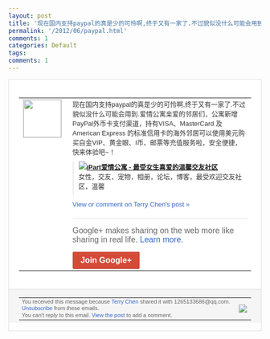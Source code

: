 ```yaml
---
layout: post
title: '现在国内支持paypal的真是少的可怜啊,终于又有一家了.不过貌似没什么可能会用到...'
permalink: '/2012/06/paypal.html'
comments: 1
categories: Default
tags: 
comments: 1
---
```

<div style="border:solid 1px #dfdfdf;color:#686868;font:13px Arial"><div style="background-color:#fff;padding:20px;"><table cellpadding="0" cellspacing="0"><tr><td style="padding-right:15px;vertical-align:top"><a href="https://plus.google.com/_/notifications/ngemlink?&amp;emid=CNDa_PCIyLACFQTA3Aod7EcAAA&amp;path=%2F108643996575278738906&amp;dt=1339482424951"><img height="75" src="https://lh3.googleusercontent.com/-KKRGTyJ5Bl0/AAAAAAAAAAI/AAAAAAAAEEY/jllxqER5dCk/s75-c-k-a/photo.jpg" style="border:solid 1px #cccccc;" width="75"/></a></td><td style="width:578px;color:#333;font:13px Arial;vertical-align:top;"><div style="padding-bottom:10px">现在国内支持paypal的真是少的可怜啊<wbr/>,终于又有一家了.不过貌似没什么可能会用<wbr/>到.爱情公寓亲爱的邻居们，公寓新增Pay<wbr/>Pal外币卡支付渠道，持有VISA、Ma<wbr/>sterCard 及 American Express 的标准信用卡的海外邻居可以使用美元购买白<wbr/>金VIP、黄金眼、I币、邮票等充值服务啦<wbr/>，安全便捷，快来体验吧~！</div><div style="margin-bottom:10px;padding-left:10px; border-left:2px solid #EAEAEA"><span style="margin-right:5px"><a href="http://www.ipart.cn/vip/value_index.php" style="zSoyz"><img border="0" src="https://images3-focus-opensocial.googleusercontent.com/gadgets/proxy?url=https://s2.googleusercontent.com/s2/favicons?domain%3Dwww.ipart.cn&amp;container=focus&amp;gadget=a&amp;rewriteMime=image/*&amp;refresh=31536000&amp;resize_h=16"/><span style="font-weight:bold">iPart爱情公寓 - 最受女生喜爱的温馨交友社区</span></a><div style="padding-bottom:10px">女性，交友，宠物，相册，论坛，博客，最受<wbr/>欢迎交友社区，温馨</div></span></div><a href="https://plus.google.com/_/notifications/ngemlink?&amp;emid=CNDa_PCIyLACFQTA3Aod7EcAAA&amp;path=%2F108643996575278738906%2Fposts%2FJjpDEUZ9bRT%3Fgpinv%3DAMIXal_mHUeHkl3AvxA5CXslUepCb9WzoFzcxbTypIt7HBYKW8UNlWjlccI4FLw_RKMmuAWfagycC4oO5YKL5G8lXD65_fubsFRjI3Vk3sXmpUJNEipiu88&amp;dt=1339482424951" style="color:#3366CC;text-decoration:none;">View or comment on Terry Chen's post »</a><div style="margin-top:20px;border-top:solid 1px #dfdfdf"><div style="padding:15px 0;color:#686868;font:16px Arial;">Google+ makes sharing on the web more like sharing in real life. <a href="http://www.google.com/+/learnmore/" style="color:#3366CC;text-decoration:none;">Learn more</a>.</div><a href="https://plus.google.com/_/notifications/ngemlink?&amp;emid=CNDa_PCIyLACFQTA3Aod7EcAAA&amp;path=%2F%3Fgpinv%3DAMIXal_mHUeHkl3AvxA5CXslUepCb9WzoFzcxbTypIt7HBYKW8UNlWjlccI4FLw_RKMmuAWfagycC4oO5YKL5G8lXD65_fubsFRjI3Vk3sXmpUJNEipiu88&amp;dt=1339482424951" style="display:inline-block;padding:7px 15px;background-color:#d44b38; color:#fff;font-size:16px; font-weight:bold;border-radius:2px;border:solid 1px #c43b28; white-space:nowrap;text-decoration:none">Join Google+</a></div></td></tr></table></div><div style="border-top:solid 1px #dfdfdf;padding:0 20px; background-color:#f5f5f5"><table cellpadding="0" cellspacing="0" style="height:50px"><tbody><tr><td style="vertical-align:middle;width:100%; color:#636363;font:11px Arial; line-height:120%">You received this message because <a href="https://plus.google.com/_/notifications/ngemlink?&amp;emid=CNDa_PCIyLACFQTA3Aod7EcAAA&amp;path=%2F108643996575278738906%3Fgpinv%3DAMIXal_mHUeHkl3AvxA5CXslUepCb9WzoFzcxbTypIt7HBYKW8UNlWjlccI4FLw_RKMmuAWfagycC4oO5YKL5G8lXD65_fubsFRjI3Vk3sXmpUJNEipiu88&amp;dt=1339482424951" style="color:#3366CC;text-decoration:none;">Terry Chen</a> shared it with 1265133686@qq.com. <a href="https://plus.google.com/_/notifications/ngemlink?&amp;emid=CNDa_PCIyLACFQTA3Aod7EcAAA&amp;path=%2F_%2Fnonplus%2Femailsettings%3Fgpinv%3DAMIXal_mHUeHkl3AvxA5CXslUepCb9WzoFzcxbTypIt7HBYKW8UNlWjlccI4FLw_RKMmuAWfagycC4oO5YKL5G8lXD65_fubsFRjI3Vk3sXmpUJNEipiu88%26est%3DADH5u8WjMTpCJE4Jvg9zaXkz-8sgN7oaXjPEn-V4UXU2ttShxnY1054ExDP3cGkkHxqpwMqX1NbXKgaI3C54UBTf7GAgueO9hpDmdKjzKUmzFnga-e0tXyph8P7vgb4iN6hgmZeFgH7y&amp;dt=1339482424951" style="color:#3366CC;text-decoration:none;">Unsubscribe</a> from these emails.<br/>You can't reply to this email. <a href="https://plus.google.com/_/notifications/ngemlink?&amp;emid=CNDa_PCIyLACFQTA3Aod7EcAAA&amp;path=%2F108643996575278738906%2Fposts%2FJjpDEUZ9bRT%3Fgpinv%3DAMIXal_mHUeHkl3AvxA5CXslUepCb9WzoFzcxbTypIt7HBYKW8UNlWjlccI4FLw_RKMmuAWfagycC4oO5YKL5G8lXD65_fubsFRjI3Vk3sXmpUJNEipiu88&amp;dt=1339482424951" style="color:#3366CC;text-decoration:none;">View the post</a> to add a comment.<br/></td><td><img src="https://ssl.gstatic.com/s2/oz/images/notifications/logo/google-plus-6617a72bb36cc548861652780c9e6ff1.png"/></td></tr></tbody></table></div></div>